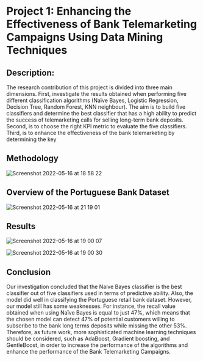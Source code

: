 # Project 1: Enhancing the Effectiveness of Bank Telemarketing Campaigns Using Data Mining Techniques



## Description: 
The research contribution of this project is divided into three main dimensions. First,
investigate the results obtained when performing five different classification algorithms
(Naïve Bayes, Logistic Regression, Decision Tree, Random Forest, KNN neighbour). The aim is
to build five classifiers and determine the best classifier that has a high ability to predict the
success of telemarketing calls for selling long-term bank deposits. Second, is to choose the
right KPI metric to evaluate the five classifiers. Third, is to enhance the effectiveness of the
bank telemarketing by determining the key



## Methodology

![Screenshot 2022-05-16 at 18 58 22](https://user-images.githubusercontent.com/77781190/168675200-7bc9ccaf-fcca-4ac0-95cd-66b7d66cf483.png)


## Overview of the Portuguese Bank Dataset

![Screenshot 2022-05-16 at 21 19 01](https://user-images.githubusercontent.com/77781190/168675683-2ee0186e-490f-4656-9838-4eb374b0b714.png)


## Results 

![Screenshot 2022-05-16 at 19 00 07](https://user-images.githubusercontent.com/77781190/168675207-ea0eb06b-6ff9-47bf-b318-775e73ae6dfa.png)

![Screenshot 2022-05-16 at 19 00 30](https://user-images.githubusercontent.com/77781190/168675210-a0177188-5133-4c02-bd81-40c6ce60fc12.png)



## Conclusion

Our investigation concluded that the Naive Bayes classifier is the best classifier out of five classifiers used in terms of predictive ability. Also, the model did well in classifying the Portuguese retail bank dataset. However, our model still has some weaknesses. For instance, the recall value obtained when using Naïve Bayes is equal to just 47%, which means that the chosen model can detect 47% of potential customers willing to subscribe to the bank long terms deposits while missing the other 53%. Therefore, as future work, more sophisticated machine learning techniques should be considered, such as AdaBoost, Gradient boosting, and GentleBoost, in order to increase the performance of the algorithms and enhance the performance of the Bank Telemarketing
Campaigns.
